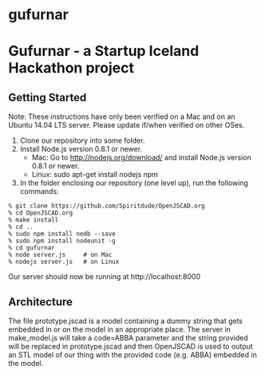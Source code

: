 gufurnar
========

# Gufurnar - a Startup Iceland Hackathon project

## Getting Started

Note: These instructions have only been verified on a Mac and on an Ubuntu 14.04 LTS server. Please
update if/when verified on other OSes.

1. Clone our repository into some folder.
2. Install Node.js version 0.8.1 or newer.
   * Mac: Go to http://nodejs.org/download/ and install Node.js version 0.8.1 or
newer.
   * Linux: sudo apt-get install nodejs npm
3. In the folder enclosing our repository (one level up), run the
   following commands:

```
% git clone https://github.com/Spiritdude/OpenJSCAD.org
% cd OpenJSCAD.org
% make install
% cd ..
% sudo npm install nedb --save
% sudo npm install nodeunit -g
% cd gufurnar
% node server.js     # on Mac
% nodejs server.js   # on Linux
```

Our server should now be running at http://localhost:8000

## Architecture

The file prototype.jscad is a model containing a dummy string that
gets embedded in or on the model in an appropriate place. The server
in make_model.js will take a code=ABBA parameter and the string
provided will be replaced in prototype.jscad and then OpenJSCAD is
used to output an STL model of our thing with the provided code
(e.g. ABBA) embedded in the model.
